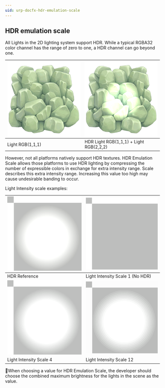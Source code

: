 ```yaml
---
uid: urp-docfx-hdr-emulation-scale
---
```

## HDR emulation scale

All Lights in the 2D lighting system support HDR. While a typical RGBA32 color channel has the range of zero to one, a HDR channel can go beyond one.

| ![Light RGB(1,1,1)](Images/2D/image_32.png) | ![HDR Light RGB(1,1,1) + Light RGB(2,2,2)](Images/2D/image_33.png) |
| ---------------------------------------- | ------------------------------------------------------------ |
| Light RGB(1,1,1)                         | HDR Light RGB(1,1,1) + Light RGB(2,2,2)                      |

However, not all platforms natively support HDR textures. HDR Emulation Scale allows those platforms to use HDR lighting by compressing the number of expressible colors in exchange for extra intensity range. Scale describes this extra intensity range. Increasing this value too high may cause undesirable banding to occur.

Light Intensity scale examples:

| ![HDR Reference](Images/2D/image_34.png)           | ![Light Intensity Scale 1 (No HDR)](Images/2D/image_35.png) |
| ----------------------------------------------- | -------------------------------------------------------- |
| HDR Reference                                   | Light Intensity Scale 1 (No HDR)                         |
| ![Light Intensity Scale 4](Images/2D/image_36.png) | ![Light Intensity Scale 12](Images/2D/image_37.png)         |
| Light Intensity Scale 4                         | Light Intensity Scale 12                                 |

When choosing a value for HDR Emulation Scale, the developer should choose the combined maximum brightness for the lights in the scene as the value.
